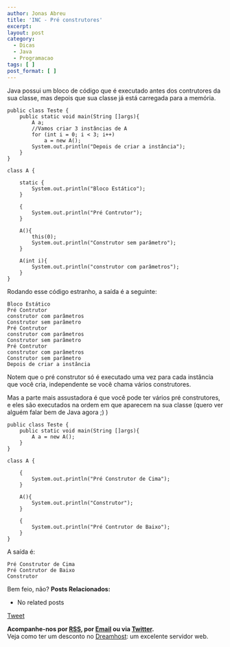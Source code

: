 ```yaml
---
author: Jonas Abreu
title: 'INC - Pré construtores'
excerpt:
layout: post
category:
  - Dicas
  - Java
  - Programacao
tags: [ ]
post_format: [ ]
---
```

Java possui um bloco de código que é executado antes dos contrutores da sua classe, mas depois que sua classe já está carregada para a memória.

    
    public class Teste {
    	public static void main(String []args){
    		A a;
    		//Vamos criar 3 instâncias de A
    		for (int i = 0; i < 3; i++)
    			a = new A();
    		System.out.println("Depois de criar a instância");
    	}
    }
    
    class A {
    
    	static {
    		System.out.println("Bloco Estático");
    	}
    
    	{
    		System.out.println("Pré Contrutor");
    	}
    
    	A(){
    		this(0);
    		System.out.println("Construtor sem parâmetro");
    	}
    
    	A(int i){
    		System.out.println("construtor com parâmetros");
    	}
    }
    

Rodando esse código estranho, a saída é a seguinte:

    
    Bloco Estático
    Pré Contrutor
    construtor com parâmetros
    Construtor sem parâmetro
    Pré Contrutor
    construtor com parâmetros
    Construtor sem parâmetro
    Pré Contrutor
    construtor com parâmetros
    Construtor sem parâmetro
    Depois de criar a instância
    

Notem que o pré construtor só é executado uma vez para cada instância que você cria, independente se você chama vários construtores.

Mas a parte mais assustadora é que você pode ter vários pré construtores, e eles são executados na ordem em que aparecem na sua classe (quero ver alguém falar bem de Java agora ;) )

    
    public class Teste {
    	public static void main(String []args){
    		A a = new A();
    	}
    }
    
    class A {
    
    	{
    		System.out.println("Pré Construtor de Cima");
    	}
    
    	A(){
    		System.out.println("Construtor");
    	}
    
    	{
    		System.out.println("Pré Contrutor de Baixo");
    	}
    }
    

A saída é:

    
    Pré Construtor de Cima
    Pré Contrutor de Baixo
    Construtor
    

Bem feio, não? 
**Posts Relacionados:** 
*   No related posts



[Tweet][1] 





**Acompanhe-nos por [ RSS][2], por [Email][3] ou via [Twitter][4].**  
Veja como ter um desconto no [Dreamhost][5]: um excelente servidor web.

 [1]: https://twitter.com/share
 [2]: http://feeds.feedburner.com/VidaGeek
 [3]: http://feedburner.google.com/fb/a/mailverify?uri=VidaGeek&loc=pt_BR
 [4]: http://twitter.com/blogvidageek
 [5]: http://vidageek.net/dreamhost/
